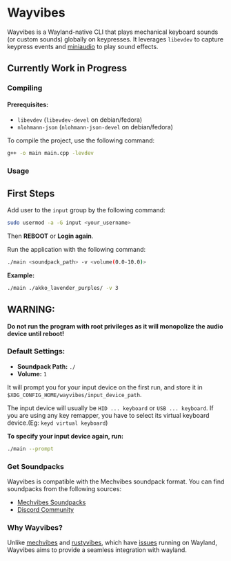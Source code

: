 # Wayvibes

Wayvibes is a Wayland-native CLI that plays mechanical keyboard sounds (or custom sounds) globally on keypresses. It leverages `libevdev` to capture keypress events and [miniaudio](https://miniaud.io) to play sound effects.

## Currently Work in Progress

### Compiling

#### Prerequisites:

- `libevdev` (`libevdev-devel` on debian/fedora)
- `nlohmann-json` (`nlohmann-json-devel` on debian/fedora)

To compile the project, use the following command: 

```bash
g++ -o main main.cpp -levdev
```

### Usage

## First Steps
Add user to the `input` group by the following command:

```bash
sudo usermod -a -G input <your_username>
```

Then **REBOOT** or **Login again**.

Run the application with the following command: 

```bash
./main <soundpack_path> -v <volume(0.0-10.0)>
```

**Example:** 

```bash
./main ./akko_lavender_purples/ -v 3
```

## WARNING:
**Do not run the program with root privileges as it will monopolize the audio device until reboot!**

### Default Settings:

- **Soundpack Path:** `./`
- **Volume:** `1`

It will prompt you for your input device on the first run, and store it in `$XDG_CONFIG_HOME/wayvibes/input_device_path`.

The input device will usually be `HID ... keyboard` or `USB ... keyboard`. If you are using any key remapper, you have to select its virtual keyboard device.(Eg: `keyd virtual keyboard`)

**To specify your input device again, run:**

```bash
./main --prompt
```


### Get Soundpacks

Wayvibes is compatible with the Mechvibes soundpack format. You can find soundpacks from the following sources:

- [Mechvibes Soundpacks](https://docs.google.com/spreadsheets/d/1PimUN_Qn3CWqfn-93YdVW8OWy8nzpz3w3me41S8S494)
- [Discord Community](https://discord.com/invite/MMVrhWxa4w)

### Why Wayvibes?

Unlike [mechvibes](https://mechvibes.com) and [rustyvibes](https://github.com/KunalBagaria/rustyvibes), which have [issues](https://github.com/KunalBagaria/rustyvibes/issues/23) running on Wayland, Wayvibes aims to provide a seamless integration with wayland.
